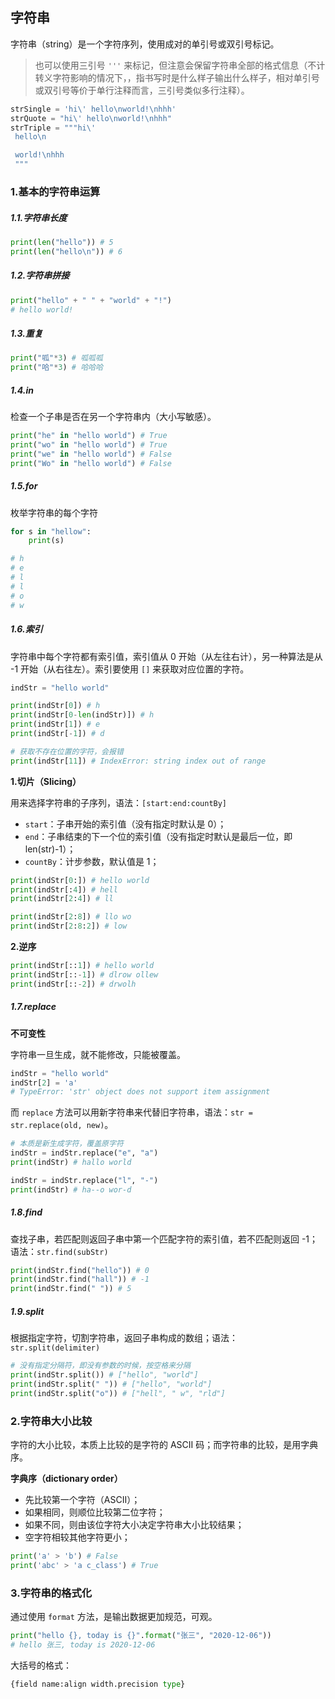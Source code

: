 ## 字符串

字符串（string）是一个字符序列，使用成对的单引号或双引号标记。

> 也可以使用三引号 `'''` 来标记，但注意会保留字符串全部的格式信息（不计转义字符影响的情况下，，指书写时是什么样子输出什么样子，相对单引号或双引号等价于单行注释而言，三引号类似多行注释）。

```python
strSingle = 'hi\' hello\nworld!\nhhh'
strQuote = "hi\' hello\nworld!\nhhh"
strTriple = """hi\'
 hello\n

 world!\nhhh
 """
```

### 1.基本的字符串运算

##### 1.1.字符串长度

```python
print(len("hello")) # 5
print(len("hello\n")) # 6
```

##### 1.2.字符串拼接

```python
print("hello" + " " + "world" + "!")
# hello world!
```

##### 1.3.重复

```python
print("呱"*3) # 呱呱呱
print("哈"*3) # 哈哈哈
```

##### 1.4.in

检查一个子串是否在另一个字符串内（大小写敏感）。

```python
print("he" in "hello world") # True
print("wo" in "hello world") # True
print("we" in "hello world") # False
print("Wo" in "hello world") # False
```

##### 1.5.for

枚举字符串的每个字符

```python
for s in "hellow":
    print(s)

# h
# e
# l
# l
# o
# w
```

##### 1.6.索引

字符串中每个字符都有索引值，索引值从 0 开始（从左往右计），另一种算法是从 -1 开始（从右往左）。索引要使用 `[]` 来获取对应位置的字符。

```python
indStr = "hello world"

print(indStr[0]) # h
print(indStr[0-len(indStr)]) # h
print(indStr[1]) # e
print(indStr[-1]) # d

# 获取不存在位置的字符，会报错
print(indStr[11]) # IndexError: string index out of range
```

**1.切片（Slicing）**

用来选择字符串的子序列，语法：`[start:end:countBy]`

- `start`：子串开始的索引值（没有指定时默认是 0）；
- `end`：子串结束的下一个位的索引值（没有指定时默认是最后一位，即 len(str)-1）；
- `countBy`：计步参数，默认值是 1；

```python
print(indStr[0:]) # hello world
print(indStr[:4]) # hell
print(indStr[2:4]) # ll

print(indStr[2:8]) # llo wo
print(indStr[2:8:2]) # low
```

**2.逆序**

```python
print(indStr[::1]) # hello world
print(indStr[::-1]) # dlrow ollew
print(indStr[::-2]) # drwolh
```

##### 1.7.replace

**不可变性**

字符串一旦生成，就不能修改，只能被覆盖。

```python
indStr = "hello world"
indStr[2] = 'a'
# TypeError: 'str' object does not support item assignment
```

而 `replace` 方法可以用新字符串来代替旧字符串，语法：`str = str.replace(old, new)`。

```python
# 本质是新生成字符，覆盖原字符
indStr = indStr.replace("e", "a")
print(indStr) # hallo world

indStr = indStr.replace("l", "-")
print(indStr) # ha--o wor-d
```

##### 1.8.find

查找子串，若匹配则返回子串中第一个匹配字符的索引值，若不匹配则返回 -1；语法：`str.find(subStr)`

```python
print(indStr.find("hello")) # 0
print(indStr.find("hall")) # -1
print(indStr.find(" ")) # 5
```

##### 1.9.split

根据指定字符，切割字符串，返回子串构成的数组；语法：`str.split(delimiter)`

```python
# 没有指定分隔符，即没有参数的时候，按空格来分隔
print(indStr.split()) # ["hello", "world"]
print(indStr.split(" ")) # ["hello", "world"]
print(indStr.split("o")) # ["hell", " w", "rld"]
```

### 2.字符串大小比较

字符的大小比较，本质上比较的是字符的 ASCII 码；而字符串的比较，是用字典序。

**字典序（dictionary order）**

- 先比较第一个字符（ASCII）；
- 如果相同，则顺位比较第二位字符；
- 如果不同，则由该位字符大小决定字符串大小比较结果；
- 空字符相较其他字符更小；

```python
print('a' > 'b') # False
print('abc' > 'a c_class') # True
```

### 3.字符串的格式化

通过使用 `format` 方法，是输出数据更加规范，可观。

```python
print("hello {}, today is {}".format("张三", "2020-12-06"))
# hello 张三, today is 2020-12-06
```

大括号的格式：

```python
{field name:align width.precision type}
```

